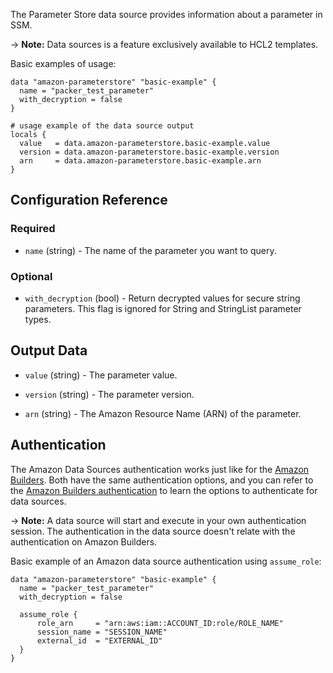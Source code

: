 The Parameter Store data source provides information about a parameter in SSM.

-> **Note:** Data sources is a feature exclusively available to HCL2 templates.

Basic examples of usage:

```hcl
data "amazon-parameterstore" "basic-example" {
  name = "packer_test_parameter"
  with_decryption = false
}

# usage example of the data source output
locals {
  value   = data.amazon-parameterstore.basic-example.value
  version = data.amazon-parameterstore.basic-example.version
  arn     = data.amazon-parameterstore.basic-example.arn
}
```

## Configuration Reference

### Required

<!-- Code generated from the comments of the Config struct in datasource/parameterstore/data.go; DO NOT EDIT MANUALLY -->

- `name` (string) - The name of the parameter you want to query.

<!-- End of code generated from the comments of the Config struct in datasource/parameterstore/data.go; -->


### Optional

<!-- Code generated from the comments of the Config struct in datasource/parameterstore/data.go; DO NOT EDIT MANUALLY -->

- `with_decryption` (bool) - Return decrypted values for secure string parameters.
  This flag is ignored for String and StringList parameter types.

<!-- End of code generated from the comments of the Config struct in datasource/parameterstore/data.go; -->


## Output Data

<!-- Code generated from the comments of the DatasourceOutput struct in datasource/parameterstore/data.go; DO NOT EDIT MANUALLY -->

- `value` (string) - The parameter value.

- `version` (string) - The parameter version.

- `arn` (string) - The Amazon Resource Name (ARN) of the parameter.

<!-- End of code generated from the comments of the DatasourceOutput struct in datasource/parameterstore/data.go; -->


## Authentication

The Amazon Data Sources authentication works just like for the [Amazon Builders](/packer/plugins/builders). Both
have the same authentication options, and you can refer to the [Amazon Builders authentication](/packer/integrations/BrandonRomano/index.mdx#authentication)
to learn the options to authenticate for data sources.

-> **Note:** A data source will start and execute in your own authentication session. The authentication in the data source
doesn't relate with the authentication on Amazon Builders.

Basic example of an Amazon data source authentication using `assume_role`:

```hcl
data "amazon-parameterstore" "basic-example" {
  name = "packer_test_parameter"
  with_decryption = false

  assume_role {
      role_arn     = "arn:aws:iam::ACCOUNT_ID:role/ROLE_NAME"
      session_name = "SESSION_NAME"
      external_id  = "EXTERNAL_ID"
  }
}
```
